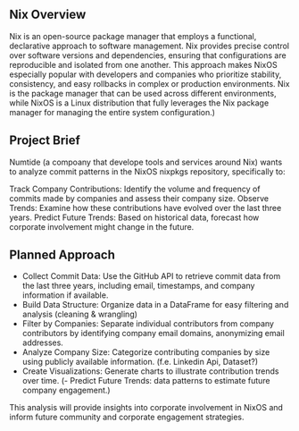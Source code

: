 ## Nix Overview
Nix is an open-source package manager that employs a functional, declarative approach to software management. Nix provides precise control over software versions and dependencies, ensuring that configurations are reproducible and isolated from one another. This approach makes NixOS especially popular with developers and companies who prioritize stability, consistency, and easy rollbacks in complex or production environments.
Nix is the package manager that can be used across different environments, while NixOS is a Linux distribution that fully leverages the Nix package manager for managing the entire system configuration.)

## Project Brief
Numtide (a compoany that develope tools and services around Nix) wants to analyze commit patterns in the NixOS nixpkgs repository, specifically to:

Track Company Contributions: Identify the volume and frequency of commits made by companies and assess their company size.
Observe Trends: Examine how these contributions have evolved over the last three years.
Predict Future Trends: Based on historical data, forecast how corporate involvement might change in the future.

## Planned Approach
- Collect Commit Data: Use the GitHub API to retrieve commit data from the last three years, including email, timestamps, and company information if available.
- Build Data Structure: Organize data in a DataFrame for easy filtering and analysis (cleaning & wrangling)
- Filter by Companies: Separate individual contributors from company contributors by identifying company email domains, anonymizing email addresses.
- Analyze Company Size: Categorize contributing companies by size using publicly available information. (f.e. Linkedin Api, Dataset?)
- Create Visualizations: Generate charts to illustrate contribution trends over time.
(- Predict Future Trends: data patterns to estimate future company engagement.)

This analysis will provide insights into corporate involvement in NixOS and inform future community and corporate engagement strategies.
